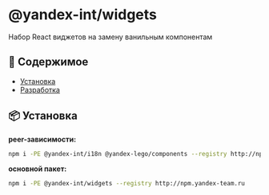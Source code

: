 # @yandex-int/widgets

Набор React виджетов на замену ванильным компонентам

## 🔗 Содержимое

* [Установка](#установка)
* [Разработка](./CONTRIBUTING.md)

## 📦 Установка

**peer-зависимости:**

```sh
npm i -PE @yandex-int/i18n @yandex-lego/components --registry http://npm.yandex-team.ru
```

**основной пакет:**

```sh
npm i -PE @yandex-int/widgets --registry http://npm.yandex-team.ru
```
